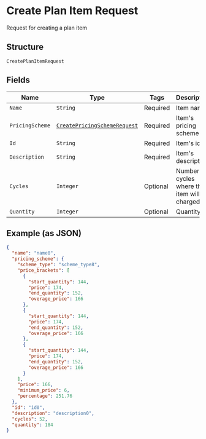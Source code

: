 
# Create Plan Item Request

Request for creating a plan item

## Structure

`CreatePlanItemRequest`

## Fields

| Name | Type | Tags | Description | Getter | Setter |
|  --- | --- | --- | --- | --- | --- |
| `Name` | `String` | Required | Item name | String getName() | setName(String name) |
| `PricingScheme` | [`CreatePricingSchemeRequest`](../../doc/models/create-pricing-scheme-request.md) | Required | Item's pricing scheme | CreatePricingSchemeRequest getPricingScheme() | setPricingScheme(CreatePricingSchemeRequest pricingScheme) |
| `Id` | `String` | Required | Item's id | String getId() | setId(String id) |
| `Description` | `String` | Required | Item's description | String getDescription() | setDescription(String description) |
| `Cycles` | `Integer` | Optional | Number of cycles where the item will be charged | Integer getCycles() | setCycles(Integer cycles) |
| `Quantity` | `Integer` | Optional | Quantity | Integer getQuantity() | setQuantity(Integer quantity) |

## Example (as JSON)

```json
{
  "name": "name0",
  "pricing_scheme": {
    "scheme_type": "scheme_type8",
    "price_brackets": [
      {
        "start_quantity": 144,
        "price": 174,
        "end_quantity": 152,
        "overage_price": 166
      },
      {
        "start_quantity": 144,
        "price": 174,
        "end_quantity": 152,
        "overage_price": 166
      },
      {
        "start_quantity": 144,
        "price": 174,
        "end_quantity": 152,
        "overage_price": 166
      }
    ],
    "price": 166,
    "minimum_price": 6,
    "percentage": 251.76
  },
  "id": "id0",
  "description": "description0",
  "cycles": 52,
  "quantity": 184
}
```

